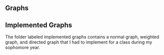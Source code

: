 ## Graphs

## Implemented Graphs
The folder labeled implemented graphs contains a normal graph, weighted graph, and directed graph that I had to implement for a class during my sophomore year.
